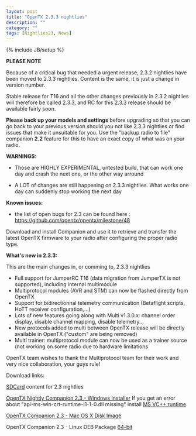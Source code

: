 ```yaml
---
layout: post
title: "OpenTX 2.3.3 nightlies"
description: ""
category: ""
tags: [Nightlies23, News]
---
```

{% include JB/setup %}

**PLEASE NOTE**

Because of a critical bug that needed a urgent release, 2.3.2 nightlies have been moved to 2.3.3 nightlies. Content is the same, it is just a change in version number.

Stable release for T16 and all the other changes previously in 2.3.2 nightlies will therefore be called 2.3.3, and RC for this 2.3.3 release should be available fairly soon.

**Please back up your models and settings** before upgrading so that you can go back to your previous version should you not like 2.3.3 nightlies or find issues that make it unsuitable for you. Use the "backup radio to file" companion **2.2** feature for this to have an exact copy of what was on your radio.

**WARNINGS:**

- Those are HIGHLY EXPERIMENTAL, untested build, that can work one day and crash the next one, or the other way arround

- A LOT of changes are still happening on 2.3.3 nightlies. What works one day can suddenly stop working the next day

**Known issues:**

- the list of open bugs for 2.3 can be found here : https://github.com/opentx/opentx/milestone/48

Download and install Companion and use it to retrieve and transfer the latest OpenTX firmware to your radio after configuring the proper radio type.

**What's new in 2.3.3:**

This are the main changes in, or comming to, 2.3.3 nightlies

- Full support for JumperRC T16 (data migration from JumperTX is not supported), including internal multimodule
- Multiprotocol modules (AVR and STM) can now be flashed directly from OpenTX
- Support for bidirectionnal telemetry communication (Betaflight scripts, HoTT receiver configuration,...)
- Lots of new features going along with Multi v1.3.0.x: channel order display, disable channel mapping, disable telemetry...
- New protocols added to multi between OpenTX release will be directly available in OpenTX ("custom" are being removed)
- Multi trainer: multiprotocol module can now be used as a trainer source (not working on some radio due to hardware limitations 

OpenTX team wishes to thank the Multiprotocol team for their work and very nice collaboration, your guys rule!


Download links:

[SDCard](http://downloads.open-tx.org/2.3/nightlies/sdcard/) content for 2.3 nightlies 

[OpenTX Nightly Companion 2.3 - Windows Installer](https://downloads.open-tx.org/2.3/nightlies/companion/windows/)
If you get an error about "api-ms-win-crt-runtime-I1-1-0.dll missing" install [MS VC++ runtime](https://support.microsoft.com/en-us/help/2999226/update-for-universal-c-runtime-in-windows).

[OpenTX Companion 2.3 - Mac OS X Disk Image](https://downloads.open-tx.org/2.3/nightlies/companion/macosx/)

OpenTX Companion 2.3 - Linux DEB Package [64-bit](https://downloads.open-tx.org/2.3/nightlies/companion/linux/)

